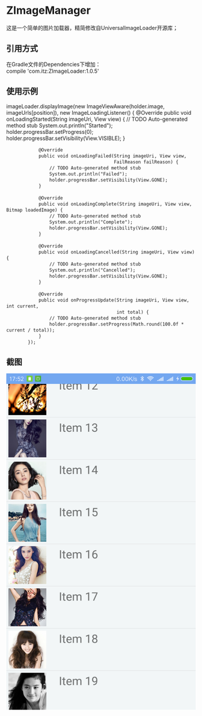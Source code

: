 # ZImageManager
这是一个简单的图片加载器，精简修改自UniversalImageLoader开源库；

## 引用方式    
在Gradle文件的Dependencies下增加：  
compile 'com.itz:ZImageLoader:1.0.5'   

## 使用示例    

imageLoader.displayImage(new ImageViewAware(holder.image, imageUrls[position]), new ImageLoadingListener() {
                @Override
                public void onLoadingStarted(String imageUri, View view) {
                    // TODO Auto-generated method stub
                    System.out.println("Started");
                    holder.progressBar.setProgress(0);
                    holder.progressBar.setVisibility(View.VISIBLE);
                }

                @Override
                public void onLoadingFailed(String imageUri, View view,
                                            FailReason failReason) {
                    // TODO Auto-generated method stub
                    System.out.println("Failed");
                    holder.progressBar.setVisibility(View.GONE);
                }

                @Override
                public void onLoadingComplete(String imageUri, View view, Bitmap loadedImage) {
                    // TODO Auto-generated method stub
                    System.out.println("Complete");
                    holder.progressBar.setVisibility(View.GONE);
                }

                @Override
                public void onLoadingCancelled(String imageUri, View view) {
                    // TODO Auto-generated method stub
                    System.out.println("Cancelled");
                    holder.progressBar.setVisibility(View.GONE);
                }

                @Override
                public void onProgressUpdate(String imageUri, View view, int current,
                                             int total) {
                    // TODO Auto-generated method stub
                    holder.progressBar.setProgress(Math.round(100.0f * current / total));
                }
            });    
			

## 截图    
![image](https://github.com/ZhangSir/ZImageManager/blob/master/Screenshot_2017-09-15-17-52-37-716_com.itzs.imagemanager.png)